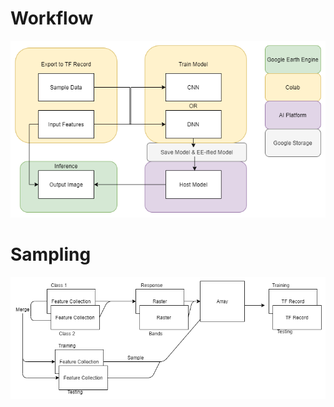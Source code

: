 # Workflow
![alt text](imgs/OverviewTFworkflow_whitebg.png)


# Sampling
![alt text](imgs/samplingExport.png)
